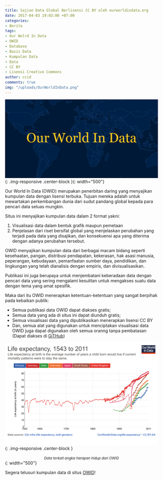 ```yaml
---
title: Sajian Data Global Berlisensi CC BY oleh ourworldindata.org
date: 2017-04-03 19:03:00 +07:00
categories:
- Berita
tags:
- Our Wolrd In Data
- OWID
- Database
- Basis Data
- Kumpulan Data
- Data
- CC BY
- Lisensi Creative Commons
author: ccid
comments: true
img: "/uploads/OurWorldInData.png"
---
```


![OurWorldInData.png](/uploads/OurWorldInData.png){: .img-responsive .center-block }{: width="500"}

Our World In Data (OWID) merupakan penerbitan daring yang menyajikan kumpulan data dengan lisensi terbuka. Tujuan mereka adalah untuk mewartakan perkembangan dunia dari sudut pandang global kepada para pencari data seluas mungkin. 

Situs ini menyajikan kumpulan data dalam 2 format yakni:

1. Visualisasi data dalam bentuk grafik maupun pemetaan
2. Penjelasan dari riset bersifat global yang menjelaskan perubahan yang terjadi pada data yang disajikan, dan konsekuensi apa yang diterima dengan adanya perubahan tersebut.

OWID menyajikan kumpulan data dari berbagai macam bidang seperti kesehaatan, pangan, distribusi pendapatan, kekerasan, hak asasi manusia, peperangan, kebudayaan, pemanfaatan sumber daya, pendidikan, dan lingkungan yang telah dianalisis dengan empiris, dan divisualisasikan. 

Publikasi ini juga berupaya untuk menjembatani keberadaan data dengan pencari data yang sering mengalami kesulitan untuk mengakses suatu data dengan tema yang amat spesifik.

Maka dari itu OWID menerapkan ketentuan-ketentuan yang sangat berpihak pada kebaikan publik:

* Semua publikasi data OWID dapat diakses gratis;
* Semua data yang ada di situs ini dapat diunduh gratis;
* Semua visualisasi data yang dipublikasikan menerapkan lisensi CC BY
* Dan, semua alat yang digunakan untuk menciptakan visualisasi data OWID juga dapat digunakan oleh semua oranng tanpa pembatasan (Dapat diakses di [GiTHub](https://github.com/OurWorldInData))

![life-expectancy.png](/uploads/life-expectancy.png){: .img-responsive .center-block }<center><small><i>Data terkait angka harapan hidup dari OWID</i></small></center>{: width="500"}

Segera telusuri kumpulan data di situs [OWID](https://ourworldindata.org/)!